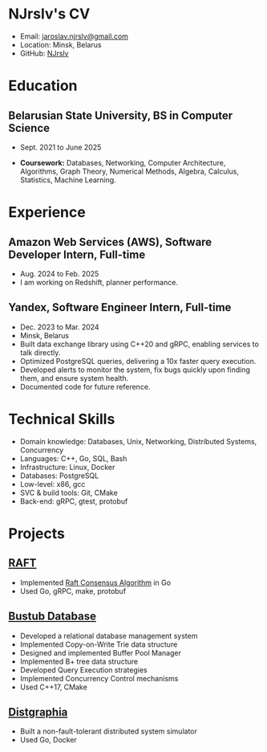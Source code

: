 # NJrslv's CV

- Email: [jaroslav.njrslv@gmail.com](mailto:jaroslav.njrslv@gmail.com)
- Location: Minsk, Belarus
- GitHub: [NJrslv](https://github.com/NJrslv)


# Education

## Belarusian State University, BS in Computer Science

- Sept. 2021 to June 2025 

- **Coursework:** Databases, Networking, Computer Architecture, Algorithms, Graph Theory, Numerical Methods, Algebra, Calculus, Statistics, Machine Learning.

# Experience

## Amazon Web Services (AWS), Software Developer Intern, Full-time

- Aug. 2024 to Feb. 2025
- I am working on Redshift, planner performance.

## Yandex, Software Engineer Intern, Full-time

- Dec. 2023 to Mar. 2024 
- Minsk, Belarus 
- Built data exchange library using C++20 and gRPC, enabling services to talk directly.
- Optimized PostgreSQL queries, delivering a 10x faster query execution.
- Developed alerts to monitor the system, fix bugs quickly upon finding them, and ensure system health.
- Documented code for future reference.

# Technical Skills

- Domain knowledge: Databases, Unix, Networking, Distributed Systems, Concurrency
- Languages: C++, Go, SQL, Bash
- Infrastructure: Linux, Docker
- Databases: PostgreSQL
- Low-level: x86, gcc
- SVC & build tools: Git, CMake
- Back-end: gRPC, gtest, protobuf
# Projects

## [RAFT](https://github.com/NJrslv/raft)

- Implemented [Raft Consensus Algorithm](https://raft.github.io) in Go
- Used Go, gRPC, make, protobuf

## [Bustub Database](https://github.com/NJrslv/bustub)

- Developed a relational database management system
- Implemented Copy-on-Write Trie data structure
- Designed and implemented Buffer Pool Manager
- Implemented B+ tree data structure
- Developed Query Execution strategies
- Implemented Concurrency Control mechanisms
- Used C++17, CMake

## [Distgraphia](https://github.com/NJrslv/distgraphia)

- Built a non-fault-tolerant distributed system simulator
- Used Go, Docker
